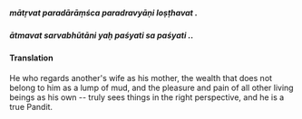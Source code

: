##### mātṛvat paradārāṃśca paradravyāṇi loṣṭhavat .
##### ātmavat sarvabhūtāni yaḥ paśyati sa paśyati ..

#### Translation

He who regards another's wife as his mother, the wealth that does not belong to him as a lump of mud, and the pleasure and pain of all other living beings as his own -- truly sees things in the right perspective, and he is a true Pandit.